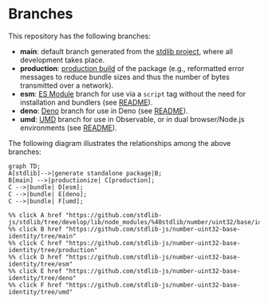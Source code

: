 <!--

@license Apache-2.0

Copyright (c) 2022 The Stdlib Authors.

Licensed under the Apache License, Version 2.0 (the "License");
you may not use this file except in compliance with the License.
You may obtain a copy of the License at

    http://www.apache.org/licenses/LICENSE-2.0

Unless required by applicable law or agreed to in writing, software
distributed under the License is distributed on an "AS IS" BASIS,
WITHOUT WARRANTIES OR CONDITIONS OF ANY KIND, either express or implied.
See the License for the specific language governing permissions and
limitations under the License.

-->

# Branches

This repository has the following branches:

-   **main**: default branch generated from the [stdlib project][stdlib-url], where all development takes place.
-   **production**: [production build][production-url] of the package (e.g., reformatted error messages to reduce bundle sizes and thus the number of bytes transmitted over a network).
-   **esm**: [ES Module][esm-url] branch for use via a `script` tag without the need for installation and bundlers (see [README][esm-readme]).
-   **deno**: [Deno][deno-url] branch for use in Deno (see [README][deno-readme]).
-   **umd**: [UMD][umd-url] branch for use in Observable, or in dual browser/Node.js environments (see [README][umd-readme]).

The following diagram illustrates the relationships among the above branches:

```mermaid
graph TD;
A[stdlib]-->|generate standalone package|B;
B[main] -->|productionize| C[production];
C -->|bundle| D[esm];
C -->|bundle| E[deno];
C -->|bundle| F[umd];

%% click A href "https://github.com/stdlib-js/stdlib/tree/develop/lib/node_modules/%40stdlib/number/uint32/base/identity"
%% click B href "https://github.com/stdlib-js/number-uint32-base-identity/tree/main"
%% click C href "https://github.com/stdlib-js/number-uint32-base-identity/tree/production"
%% click D href "https://github.com/stdlib-js/number-uint32-base-identity/tree/esm"
%% click E href "https://github.com/stdlib-js/number-uint32-base-identity/tree/deno"
%% click F href "https://github.com/stdlib-js/number-uint32-base-identity/tree/umd"
```

[stdlib-url]: https://github.com/stdlib-js/stdlib/tree/develop/lib/node_modules/%40stdlib/number/uint32/base/identity
[production-url]: https://github.com/stdlib-js/number-uint32-base-identity/tree/production
[deno-url]: https://github.com/stdlib-js/number-uint32-base-identity/tree/deno
[deno-readme]: https://github.com/stdlib-js/number-uint32-base-identity/blob/deno/README.md
[umd-url]: https://github.com/stdlib-js/number-uint32-base-identity/tree/umd
[umd-readme]: https://github.com/stdlib-js/number-uint32-base-identity/blob/umd/README.md
[esm-url]: https://github.com/stdlib-js/number-uint32-base-identity/tree/esm
[esm-readme]: https://github.com/stdlib-js/number-uint32-base-identity/blob/esm/README.md